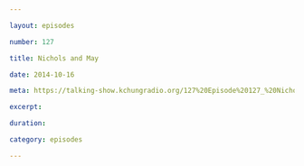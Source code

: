 ```yaml
---

layout: episodes

number: 127

title: Nichols and May

date: 2014-10-16

meta: https://talking-show.kchungradio.org/127%20Episode%20127_%20Nichols%20and%20May.mp3

excerpt:

duration:

category: episodes

---
```

